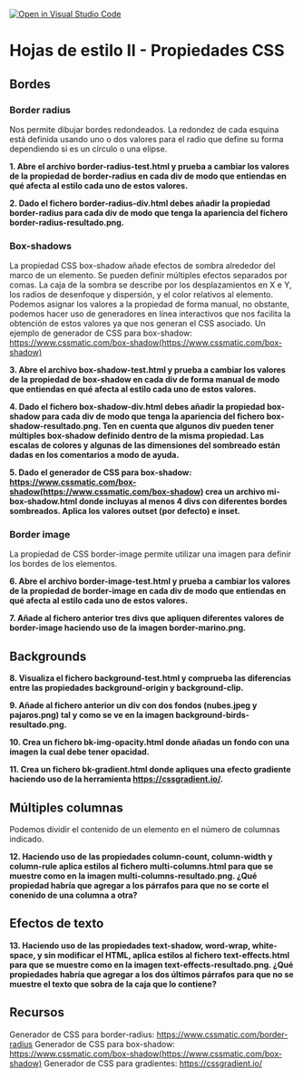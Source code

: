 [![Open in Visual Studio Code](https://classroom.github.com/assets/open-in-vscode-718a45dd9cf7e7f842a935f5ebbe5719a5e09af4491e668f4dbf3b35d5cca122.svg)](https://classroom.github.com/online_ide?assignment_repo_id=13374708&assignment_repo_type=AssignmentRepo)
# Hojas de estilo II - Propiedades CSS

## Bordes
### Border radius
Nos permite dibujar bordes redondeados. La redondez de cada esquina está definida usando uno o dos valores para el radio que define su forma dependiendo si es un círculo o una elipse.

**1. Abre el archivo border-radius-test.html y prueba a cambiar los valores de la propiedad de border-radius en cada div de modo que entiendas en qué afecta al estilo cada uno de estos valores.**

**2. Dado el fichero border-radius-div.html debes añadir la propiedad border-radius para cada div de modo que tenga la apariencia del fichero border-radius-resultado.png.**

### Box-shadows
La propiedad CSS box-shadow añade efectos de sombra alrededor del marco de un elemento. Se pueden definir múltiples efectos separados por comas. La caja de la sombra se describe por los desplazamientos en X e Y, los radios de desenfoque y dispersión, y el color relativos al elemento.
Podemos asignar los valores a la propiedad de forma manual, no obstante, podemos hacer uso de generadores en línea interactivos que nos facilita la obtención de estos valores ya que nos generan el CSS asociado. Un ejemplo de generador de CSS para box-shadow: https://www.cssmatic.com/box-shadow(https://www.cssmatic.com/box-shadow)

**3. Abre el archivo box-shadow-test.html y prueba a cambiar los valores de la propiedad de box-shadow en cada div de forma manual de modo que entiendas en qué afecta al estilo cada uno de estos valores.**

**4. Dado el fichero box-shadow-div.html debes añadir la propiedad box-shadow para cada div de modo que tenga la apariencia del fichero box-shadow-resultado.png. Ten en cuenta que algunos div pueden tener múltiples box-shadow definido dentro de la misma propiedad. Las escalas de colores y algunas de las dimensiones del sombreado están dadas en los comentarios a modo de ayuda.**

**5. Dado el generador de CSS para box-shadow: https://www.cssmatic.com/box-shadow(https://www.cssmatic.com/box-shadow) crea un archivo mi-box-shadow.html donde incluyas al menos 4 divs con diferentes bordes sombreados. Aplica los valores outset (por defecto) e inset.**

### Border image
La propiedad de CSS border-image permite utilizar una imagen para definir los bordes de los elementos.

**6. Abre el archivo border-image-test.html y prueba a cambiar los valores de la propiedad de border-image en cada div de modo que entiendas en qué afecta al estilo cada uno de estos valores.**

**7. Añade al fichero anterior tres divs que apliquen diferentes valores de border-image haciendo uso de la imagen border-marino.png.**

## Backgrounds

**8. Visualiza el fichero background-test.html y comprueba las diferencias entre las propiedades background-origin y background-clip.**

**9. Añade al fichero anterior un div con dos fondos (nubes.jpeg y pajaros.png) tal y como se ve en la imagen background-birds-resultado.png.**

**10. Crea un fichero bk-img-opacity.html donde añadas un fondo con una imagen la cual debe tener opacidad.**

**11. Crea un fichero bk-gradient.html donde apliques una efecto gradiente haciendo uso de la herramienta https://cssgradient.io/.**

## Múltiples columnas
Podemos dividir el contenido de un elemento en el número de columnas indicado.

**12. Haciendo uso de las propiedades column-count, column-width y column-rule aplica estilos al fichero multi-columns.html para que se muestre como en la imagen multi-columns-resultado.png. ¿Qué propiedad habría que agregar a los párrafos para que no se corte el conenido de una columna a otra?**

## Efectos de texto

**13. Haciendo uso de las propiedades text-shadow, word-wrap, white-space, y sin modificar el HTML, aplica estilos al fichero text-effects.html para que se muestre como en la imagen text-effects-resultado.png. ¿Qué propiedades habría que agregar a los dos últimos párrafos para que no se muestre el texto que sobra de la caja que lo contiene?**

## Recursos
Generador de CSS para border-radius: https://www.cssmatic.com/border-radius
Generador de CSS para box-shadow: https://www.cssmatic.com/box-shadow(https://www.cssmatic.com/box-shadow)
Generador de CSS para gradientes: https://cssgradient.io/
